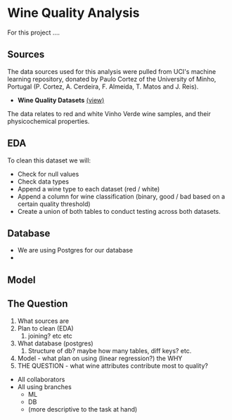# Wine Quality Analysis

For this project ....

## Sources

The data sources used for this analysis were pulled from UCI's machine learning repository, donated by Paulo Cortez of the University of Minho, Portugal (P. Cortez, A. Cerdeira, F. Almeida, T. Matos and J. Reis).
- **Wine Quality Datasets** [(view)](http://www3.dsi.uminho.pt/pcortez/wine/)

The data relates to red and white Vinho Verde wine samples, and their physicochemical properties.

## EDA

To clean this dataset we will:
- Check for null values
- Check data types
- Append a wine type to each dataset (red / white)
- Append a column for wine classification (binary, good / bad based on a certain quality threshold)
- Create a union of both tables to conduct testing across both datasets.
  
## Database
- We are using Postgres for our database
- 

## Model



## The Question



1. What sources are
2. Plan to clean (EDA)
   1. joining? etc etc
3. What database (postgres)
   1. Structure of db? maybe how many tables, diff keys? etc.
4. Model - what plan on using (linear regression?) the WHY
5. THE QUESTION - what wine attributes contribute most to quality?

- All collaborators
- All using branches
  - ML
  - DB
  - (more descriptive to the task at hand)
